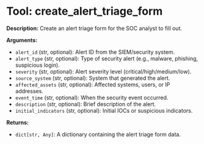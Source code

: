 # Tool: create_alert_triage_form

**Description:** Create an alert triage form for the SOC analyst to fill out.

**Arguments:**

*   `alert_id` (str, optional): Alert ID from the SIEM/security system.
*   `alert_type` (str, optional): Type of security alert (e.g., malware, phishing, suspicious login).
*   `severity` (str, optional): Alert severity level (critical/high/medium/low).
*   `source_system` (str, optional): System that generated the alert.
*   `affected_assets` (str, optional): Affected systems, users, or IP addresses.
*   `event_time` (str, optional): When the security event occurred.
*   `description` (str, optional): Brief description of the alert.
*   `initial_indicators` (str, optional): Initial IOCs or suspicious indicators.

**Returns:**

*   `dict[str, Any]`: A dictionary containing the alert triage form data.
